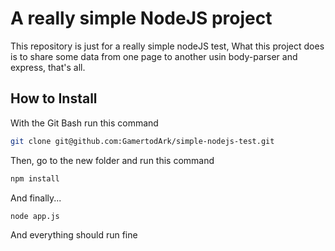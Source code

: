 # A really simple NodeJS project
This repository is just for a really simple nodeJS test, What this project does is to share some data from one page to another usin body-parser and express, that's all.

## How to Install

With the Git Bash run this command

```bash
git clone git@github.com:GamertodArk/simple-nodejs-test.git
```

Then, go to the new folder and run this command

```bash
npm install
```

And finally...

```bash
node app.js
```

And everything should run fine